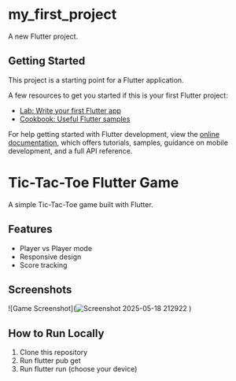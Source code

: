 # my_first_project

A new Flutter project.

## Getting Started

This project is a starting point for a Flutter application.

A few resources to get you started if this is your first Flutter project:

- [Lab: Write your first Flutter app](https://docs.flutter.dev/get-started/codelab)
- [Cookbook: Useful Flutter samples](https://docs.flutter.dev/cookbook)

For help getting started with Flutter development, view the
[online documentation](https://docs.flutter.dev/), which offers tutorials,
samples, guidance on mobile development, and a full API reference.

# Tic-Tac-Toe Flutter Game

A simple Tic-Tac-Toe game built with Flutter.

## Features
- Player vs Player mode
- Responsive design
- Score tracking

## Screenshots
![Game Screenshot](![Screenshot 2025-05-18 212922](https://github.com/user-attachments/assets/b1c38ec8-09b5-455f-93a5-01ebefcddcaa)
)

## How to Run Locally
1. Clone this repository
2. Run flutter pub get
3. Run flutter run (choose your device)
